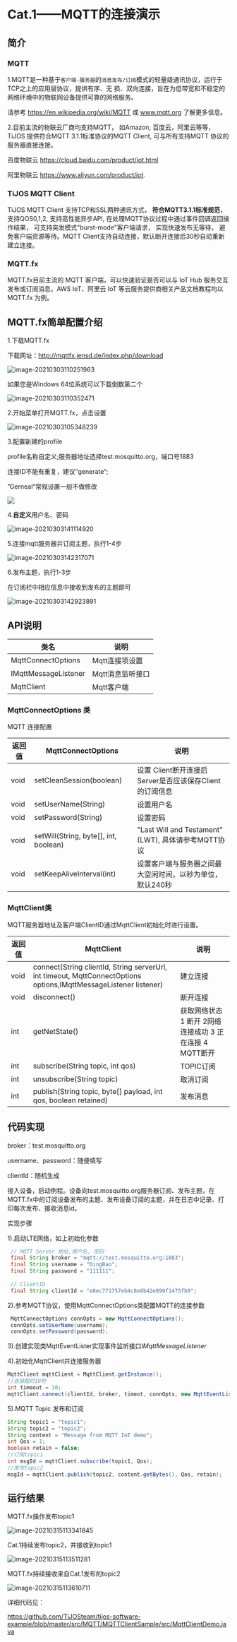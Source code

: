 # Cat.1——MQTT的连接演示

## 简介

### MQTT

1.MQTT是一种基于`客户端-服务器`的`消息发布/订阅`模式的轻量级通讯协议，运行于TCP之上的应用层协议，提供有序、无  损、双向连接，旨在为低带宽和不稳定的网络环境中的物联网设备提供可靠的网络服务。

 请参考 https://en.wikipedia.org/wiki/MQTT 或 www.mqtt.org 了解更多信息。

2.目前主流的物联云厂商均支持MQTT， 如Amazon, 百度云，阿里云等等， TiJOS 提供符合MQTT 3.1.1标准协议的MQTT Client, 可与所有支持MQTT 协议的服务器直接连接。

 百度物联云 https://cloud.baidu.com/product/iot.html 

 阿里物联云 https://www.aliyun.com/product/iot.

### TiJOS MQTT Client 

TiJOS MQTT Client 支持TCP和SSL两种通讯方式， **符合MQTT3.1.1标准规范**，支持QOS0,1,2, 支持高性能异步API, 在处理MQTT协议过程中通过事件回调返回操作结果， 可支持突发模式"burst-mode"客户端请求， 实现快速发布无等待， 避免客户端资源等待。MQTT Client支持自动连接，默认断开连接后30秒自动重新建立连接。

### MQTT.fx

MQTT.fx目前主流的 MQTT 客户端，可以快速验证是否可以与 IoT Hub 服务交互发布或订阅消息。AWS IoT、阿里云 IoT 等云服务提供商相关产品文档教程均以 MQTT.fx 为例。



## MQTT.fx简单配置介绍

1.下载MQTT.fx

下载网址：http://mqttfx.jensd.de/index.php/download

![image-20210303110251963](img/tijos11.png)

如果您是Windows 64位系统可以下载倒数第二个

![image-20210303110352471](img/tijos2.png)

2.开始菜单打开MQTT.fx，点击设置

![image-20210303105348239](img/tijos1.png)

3.配置新建的profile

profile名称自定义;服务器地址选择test.mosquitto.org，端口号1883

连接ID不能有重复，建议”generate“;

”Gerneal“常规设置一般不做修改

![](img/tijos5.png)

4.**自定义**用户名、密码

![image-20210303141114920](img/tijos7.png)

5.连接mqtt服务器并订阅主题，执行1-4步

![image-20210303142317071](img/tijos8.png)

6.发布主题，执行1-3步

在订阅栏中相应信息中接收到发布的主题即可

![image-20210303142923891](img/tijos10.png)

## API说明

| 类名                 | 说明             |
| -------------------- | ---------------- |
| MqttConnectOptions   | Mqtt连接项设置   |
| IMqttMessageListener | Mqtt消息监听接口 |
| MqttClient           | Mqtt客户端       |



### MqttConnectOptions 类

MQTT 连接配置

| 返回值 | MqttConnectOptions                    | 说明                                                      |
| ------ | ------------------------------------- | --------------------------------------------------------- |
| void   | setCleanSession(boolean)              | 设置 Client断开连接后Server是否应该保存Client的订阅信息   |
| void   | setUserName(String)                   | 设置用户名                                                |
| void   | setPassword(String)                   | 设置密码                                                  |
| void   | setWill(String, byte[], int, boolean) | "Last Will and Testament" (LWT), 具体请参考MQTT协议       |
| void   | setKeepAliveInterval(int)             | 设置客户端与服务器之间最大空闲时间，以秒为单位，默认240秒 |



### MqttClient类

MQTT服务器地址及客户端ClientID通过MqttClient初始化时进行设置。

| 返回值 | MqttClient                                                   | 说明                                                    |
| ------ | ------------------------------------------------------------ | ------------------------------------------------------- |
| void   | connect(String clientId, String serverUrl, int timeout, MqttConnectOptions options,IMqttMessageListener listener) | 建立连接                                                |
| void   | disconnect()                                                 | 断开连接                                                |
| int    | getNetState()                                                | 获取网络状态 1 断开 2网络连接成功 3 正在连接 4 MQTT断开 |
| int    | subscribe(String topic, int qos)                             | TOPIC订阅                                               |
| int    | unsubscribe(String topic)                                    | 取消订阅                                                |
| int    | publish(String topic, byte[] payload, int qos, boolean retained) | 发布消息                                                |



## 代码实现

broker：test.mosquitto.org

username、password：随便填写

clientId：随机生成

接入设备，启动例程。设备向test.mosquitto.org服务器订阅、发布主题，在MQTT.fx中的订阅设备发布的主题、发布设备订阅的主题，并在日志中记录、打印每次发布、接收消息id。

实现步骤

1).启动LTE网络，如上初始化参数

```java
 // MQTT Server 地址,用户名, 密码
 final String broker = "mqtt://test.mosquitto.org:1883";
 final String username = "DingBao";
 final String password = "111111";
        
 // ClientID
 final String clientId = "e8ec771757eb4c8e8b42e899f1475fb9";
```

2).参考MQTT协议，使用MqttConnectOptions类配置MQTT的连接参数

```java
 MqttConnectOptions connOpts = new MqttConnectOptions();
 connOpts.setUserName(username); 
 connOpts.setPassword(password); 
```

3).创建实现类MqttEventLister实现事件监听接口*IMqttMessageListener*

4).初始化MqttClient并连接服务器

```java
MqttClient mqttClient = MqttClient.getInstance();
//连接超时10秒
int timeout = 10;
mqttClient.connect(clientId, broker, timeot, connOpts, new MqttEventLister());
```

5).MQTT  Topic 发布和订阅

```java
String topic1 = "topic1";
String topic2 = "topic2";
String content = "Message from MQTT IoT demo";
int Qos = 1;
boolean retain = false;
//订阅topic1
int msgId = mqttClient.subscribe(topic1, Qos);
//发布topic2
msgId = mqttClient.publish(topic2, content.getBytes(), Qos, retain);
```

## 运行结果

MQTT.fx操作发布topic1

![image-20210315113341845](img/tijos12.png)

Cat.1持续发布topic2，并接收到topic1

![image-20210315113511281](img/tijos13.png)

MQTT.fx持续接收来自Cat.1发布的topic2

![image-20210315113610711](img/tijos14.png)

详细代码见：

https://github.com/TiJOSteam/tijos-software-example/blob/master/src/MQTT/MQTTClientSample/src/MqttClientDemo.java

